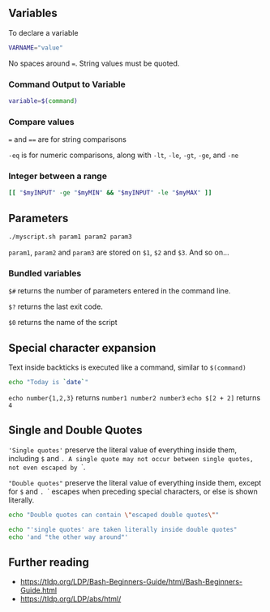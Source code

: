 ## Variables
To declare a variable
```bash
VARNAME="value"
```
No spaces around `=`. String values must be quoted.

### Command Output to Variable
```bash
variable=$(command)
```
### Compare values

`=` and `==` are for string comparisons

`-eq` is for numeric comparisons, along with `-lt`, `-le`, `-gt`, `-ge`, and `-ne`

### Integer between a range
```bash
[[ "$myINPUT" -ge "$myMIN" && "$myINPUT" -le "$myMAX" ]]
```
## Parameters
```bash
./myscript.sh param1 param2 param3 
```
`param1`, `param2` and `param3` are stored on `$1`, `$2` and `$3`. And so on...  

### Bundled variables
`$#` returns the number of parameters entered in the command line.

`$?` returns the last exit code.

`$0` returns the name of the script

## Special character expansion 
Text inside backticks is executed like a command, similar to `$(command)`
```bash
echo "Today is `date`"
```
`echo number{1,2,3}` returns `number1 number2 number3`
`echo $[2 + 2]` returns `4`

## Single and Double Quotes
`'Single quotes'` preserve the literal value of everything inside them, including `$` and `. A single quote may not occur between single quotes, not even escaped by `\`.

`"Double quotes"` preserve the literal value of everything inside them, except for `$` and `. `\` escapes when preceding special characters, or else is shown literally.
```bash
echo "Double quotes can contain \"escaped double quotes\""
```
```bash
echo "'single quotes' are taken literally inside double quotes"
echo 'and "the other way around"'
```
## Further reading
* https://tldp.org/LDP/Bash-Beginners-Guide/html/Bash-Beginners-Guide.html
* https://tldp.org/LDP/abs/html/
